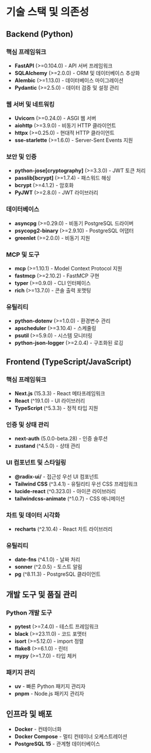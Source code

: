 # 기술 스택 및 의존성

## Backend (Python)
### 핵심 프레임워크
- **FastAPI** (>=0.104.0) - API 서버 프레임워크
- **SQLAlchemy** (>=2.0.0) - ORM 및 데이터베이스 추상화
- **Alembic** (>=1.13.0) - 데이터베이스 마이그레이션
- **Pydantic** (>=2.5.0) - 데이터 검증 및 설정 관리

### 웹 서버 및 네트워킹
- **Uvicorn** (>=0.24.0) - ASGI 웹 서버
- **aiohttp** (>=3.9.0) - 비동기 HTTP 클라이언트
- **httpx** (>=0.25.0) - 현대적 HTTP 클라이언트
- **sse-starlette** (>=1.6.0) - Server-Sent Events 지원

### 보안 및 인증
- **python-jose[cryptography]** (>=3.3.0) - JWT 토큰 처리
- **passlib[bcrypt]** (>=1.7.4) - 패스워드 해싱
- **bcrypt** (>=4.1.2) - 암호화
- **PyJWT** (>=2.8.0) - JWT 라이브러리

### 데이터베이스
- **asyncpg** (>=0.29.0) - 비동기 PostgreSQL 드라이버
- **psycopg2-binary** (>=2.9.10) - PostgreSQL 어댑터
- **greenlet** (>=2.0.0) - 비동기 지원

### MCP 및 도구
- **mcp** (>=1.10.1) - Model Context Protocol 지원
- **fastmcp** (>=2.10.2) - FastMCP 구현
- **typer** (>=0.9.0) - CLI 인터페이스
- **rich** (>=13.7.0) - 콘솔 출력 포맷팅

### 유틸리티
- **python-dotenv** (>=1.0.0) - 환경변수 관리
- **apscheduler** (>=3.10.4) - 스케줄링
- **psutil** (>=5.9.0) - 시스템 모니터링
- **python-json-logger** (>=2.0.4) - 구조화된 로깅

## Frontend (TypeScript/JavaScript)
### 핵심 프레임워크
- **Next.js** (15.3.3) - React 메타프레임워크
- **React** (^19.1.0) - UI 라이브러리
- **TypeScript** (^5.3.3) - 정적 타입 지원

### 인증 및 상태 관리
- **next-auth** (5.0.0-beta.28) - 인증 솔루션
- **zustand** (^4.5.0) - 상태 관리

### UI 컴포넌트 및 스타일링
- **@radix-ui/** - 접근성 우선 UI 컴포넌트
- **Tailwind CSS** (^3.4.1) - 유틸리티 우선 CSS 프레임워크
- **lucide-react** (^0.323.0) - 아이콘 라이브러리
- **tailwindcss-animate** (^1.0.7) - CSS 애니메이션

### 차트 및 데이터 시각화
- **recharts** (^2.10.4) - React 차트 라이브러리

### 유틸리티
- **date-fns** (^4.1.0) - 날짜 처리
- **sonner** (^2.0.5) - 토스트 알림
- **pg** (^8.11.3) - PostgreSQL 클라이언트

## 개발 도구 및 품질 관리
### Python 개발 도구
- **pytest** (>=7.4.0) - 테스트 프레임워크
- **black** (>=23.11.0) - 코드 포맷터
- **isort** (>=5.12.0) - import 정렬
- **flake8** (>=6.1.0) - 린터
- **mypy** (>=1.7.0) - 타입 체커

### 패키지 관리
- **uv** - 빠른 Python 패키지 관리자
- **pnpm** - Node.js 패키지 관리자

## 인프라 및 배포
- **Docker** - 컨테이너화
- **Docker Compose** - 멀티 컨테이너 오케스트레이션
- **PostgreSQL 15** - 관계형 데이터베이스